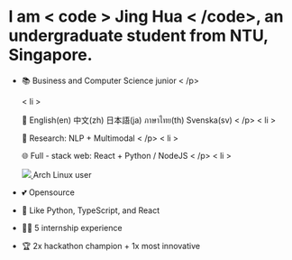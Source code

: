 <h1>I am < code > Jing Hua < /code>, an undergraduate student from NTU, Singapore.</h1 >

<ul><li><p>📚 Business and Computer Science junior < /p></li >
 < li > <p>💬 English(en) 中文(zh) 日本語(ja) ภาษาไทย(th) Svenska(sv) < /p></li >
 < li > <p>🧠 Research: NLP + Multimodal < /p></li >
 < li > <p>🌐 Full - stack web: React + Python / NodeJS < /p></li >
 < li > <p><u><img src='https://user-images.githubusercontent.com/59118459/192527457-e6c52b04-68c2-4845-9943-f7856b8d3004.svg' > </u> Arch Linux user</p > </li>
<li><p>💕 Opensource</p > </li>
<li><p>💜 Like Python, TypeScript, and React</p > </li>
<li><p>👩‍💻 5 internship experience</p > </li>
<li><p>🏆 2x hackathon champion + 1x most innovative</p > </li>
</ul >

